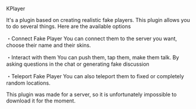 KPlayer                         
                                                                                                       
It's a plugin based on creating realistic fake players.
This plugin allows you to do several things. Here are the available options

・Connect Fake Player 
You can connect them to the server you want, choose their name and their skins.

・Interact with them
You can push them, tap them, make them talk. By asking questions in the chat or generating fake discussion

・Teleport Fake Player
You can also teleport them to fixed or completely random locations.



This plugin was made for a server, so it is unfortunately impossible to download it for the moment.

